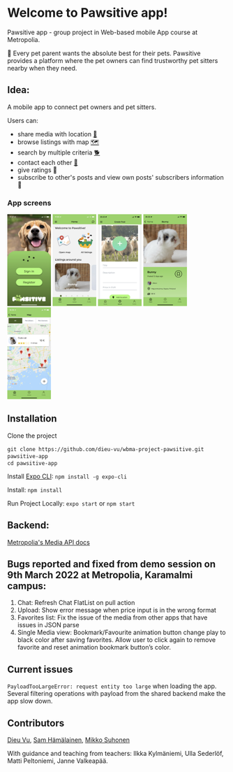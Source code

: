# Welcome to Pawsitive app!

Pawsitive app - group project in Web-based mobile App course at Metropolia.

🐾 Every pet parent wants the absolute best for their pets. Pawsitive provides a platform where the pet owners can find trustworthy pet sitters nearby when they need.

## Idea:

A mobile app to connect pet owners and pet sitters.

Users can:

- share media with location [📍](https://emojipedia.org/round-pushpin/)
- browse listings with map [🗺️](https://emojipedia.org/world-map/)
- search by multiple criteria [🐕](https://emojipedia.org/dog/)
- contact each other [💬](https://emojipedia.org/speech-balloon/)
- give ratings 📱
- subscribe to other's posts and view own posts' subscribers information 🔔

### App screens

<img  src="/assets/screens/login.jpeg"  width="100" height="210">
<img  src="/assets/screens/home.jpeg"  width="100" height="210">
<img  src="/assets/screens/upload.jpeg"  width="100" height="210">
<img  src="/assets/screens/single.jpeg"  width="100" height="210">
<img  src="/assets/screens/map-listing.jpeg"  width="100" height="210">

## Installation

Clone the project

```
git clone https://github.com/dieu-vu/wbma-project-pawsitive.git pawsitive-app
cd pawsitive-app
```

Install [Expo CLI](https://docs.expo.dev/workflow/expo-cli/?redirected): `npm install -g expo-cli`

Install: `npm install`

Run Project Locally: `expo start` or `npm start`

## Backend:

[Metropolia's Media API docs](https://media.mw.metropolia.fi/wbma/docs/)

## Bugs reported and fixed from demo session on 9th March 2022 at Metropolia, Karamalmi campus:

1.  Chat: Refresh Chat FlatList on pull action
2.  Upload: Show error message when price input is in the wrong format
3.  Favorites list: Fix the issue of the media from other apps that have issues in JSON parse
4.  Single Media view: Bookmark/Favourite animation button change play to black color after saving favorites. Allow user to click again to remove favorite and reset animation bookmark button’s color.

## Current issues

`PayloadTooLargeError: request entity too large` when loading the app. Several filtering operations with payload from the shared backend make the app slow down.

## Contributors

[Dieu Vu](https://github.com/dieu-vu), [Sam Hämälainen](https://github.com/SamHamalainen), [Mikko Suhonen](https://github.com/miksunGitHub)

With guidance and teaching from teachers: Ilkka Kylmäniemi, Ulla Sederlöf, Matti Peltoniemi, Janne Valkeapää.
